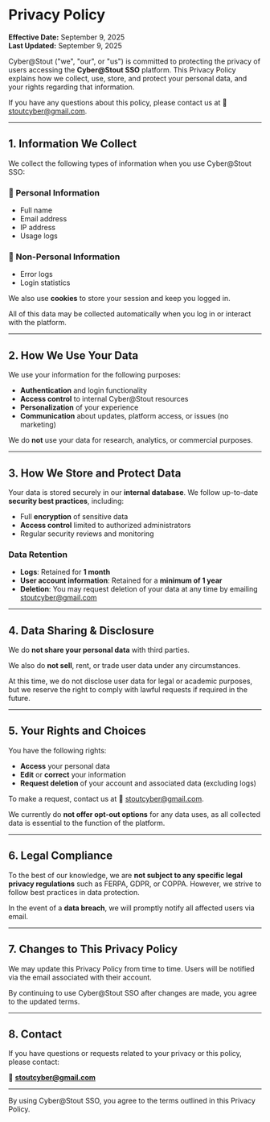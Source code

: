 # Privacy Policy

**Effective Date:** September 9, 2025  
**Last Updated:** September 9, 2025

Cyber@Stout ("we", "our", or "us") is committed to protecting the privacy of users accessing the **Cyber@Stout SSO** platform. This Privacy Policy explains how we collect, use, store, and protect your personal data, and your rights regarding that information.

If you have any questions about this policy, please contact us at 📧 [stoutcyber@gmail.com](mailto:stoutcyber@gmail.com).

---

## 1. Information We Collect

We collect the following types of information when you use Cyber@Stout SSO:

### 🔸 Personal Information
- Full name
- Email address
- IP address
- Usage logs

### 🔸 Non-Personal Information
- Error logs
- Login statistics

We also use **cookies** to store your session and keep you logged in.

All of this data may be collected automatically when you log in or interact with the platform.

---

## 2. How We Use Your Data

We use your information for the following purposes:

- **Authentication** and login functionality  
- **Access control** to internal Cyber@Stout resources  
- **Personalization** of your experience  
- **Communication** about updates, platform access, or issues (no marketing)

We do **not** use your data for research, analytics, or commercial purposes.

---

## 3. How We Store and Protect Data

Your data is stored securely in our **internal database**. We follow up-to-date **security best practices**, including:

- Full **encryption** of sensitive data
- **Access control** limited to authorized administrators
- Regular security reviews and monitoring

### Data Retention
- **Logs**: Retained for **1 month**
- **User account information**: Retained for a **minimum of 1 year**
- **Deletion**: You may request deletion of your data at any time by emailing [stoutcyber@gmail.com](mailto:stoutcyber@gmail.com)

---

## 4. Data Sharing & Disclosure

We do **not share your personal data** with third parties.

We also do **not sell**, rent, or trade user data under any circumstances.

At this time, we do not disclose user data for legal or academic purposes, but we reserve the right to comply with lawful requests if required in the future.

---

## 5. Your Rights and Choices

You have the following rights:

- **Access** your personal data
- **Edit** or **correct** your information
- **Request deletion** of your account and associated data (excluding logs)

To make a request, contact us at 📧 [stoutcyber@gmail.com](mailto:stoutcyber@gmail.com).

We currently do **not offer opt-out options** for any data uses, as all collected data is essential to the function of the platform.

---

## 6. Legal Compliance

To the best of our knowledge, we are **not subject to any specific legal privacy regulations** such as FERPA, GDPR, or COPPA. However, we strive to follow best practices in data protection.

In the event of a **data breach**, we will promptly notify all affected users via email.

---

## 7. Changes to This Privacy Policy

We may update this Privacy Policy from time to time. Users will be notified via the email associated with their account.

By continuing to use Cyber@Stout SSO after changes are made, you agree to the updated terms.

---

## 8. Contact

If you have questions or requests related to your privacy or this policy, please contact:

📧 **stoutcyber@gmail.com**

---

By using Cyber@Stout SSO, you agree to the terms outlined in this Privacy Policy.

